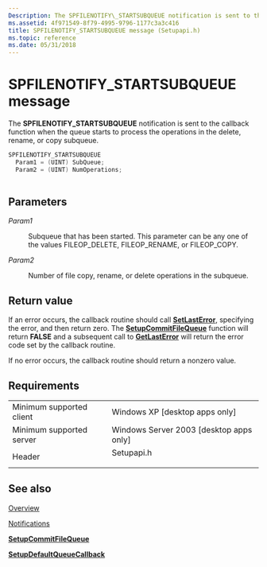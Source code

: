 ```yaml
---
Description: The SPFILENOTIFY\_STARTSUBQUEUE notification is sent to the callback function when the queue starts to process the operations in the delete, rename, or copy subqueue.
ms.assetid: 4f971549-8f79-4995-9796-1177c3a3c416
title: SPFILENOTIFY_STARTSUBQUEUE message (Setupapi.h)
ms.topic: reference
ms.date: 05/31/2018
---
```


# SPFILENOTIFY\_STARTSUBQUEUE message

The **SPFILENOTIFY\_STARTSUBQUEUE** notification is sent to the callback function when the queue starts to process the operations in the delete, rename, or copy subqueue.


```C++
SPFILENOTIFY_STARTSUBQUEUE
  Param1 = (UINT) SubQueue;
  Param2 = (UINT) NumOperations;
            
```



## Parameters

<dl> <dt>

*Param1* 
</dt> <dd>

Subqueue that has been started. This parameter can be any one of the values FILEOP\_DELETE, FILEOP\_RENAME, or FILEOP\_COPY.

</dd> <dt>

*Param2* 
</dt> <dd>

Number of file copy, rename, or delete operations in the subqueue.

</dd> </dl>

## Return value

If an error occurs, the callback routine should call [**SetLastError**](/windows/desktop/api/errhandlingapi/nf-errhandlingapi-setlasterror), specifying the error, and then return zero. The [**SetupCommitFileQueue**](/windows/desktop/api/Setupapi/nf-setupapi-setupcommitfilequeuea) function will return **FALSE** and a subsequent call to [**GetLastError**](/windows/desktop/api/errhandlingapi/nf-errhandlingapi-getlasterror) will return the error code set by the callback routine.

If no error occurs, the callback routine should return a nonzero value.

## Requirements



|                                     |                                                                                       |
|-------------------------------------|---------------------------------------------------------------------------------------|
| Minimum supported client<br/> | Windows XP \[desktop apps only\]<br/>                                           |
| Minimum supported server<br/> | Windows Server 2003 \[desktop apps only\]<br/>                                  |
| Header<br/>                   | <dl> <dt>Setupapi.h</dt> </dl> |



## See also

<dl> <dt>

[Overview](overview.md)
</dt> <dt>

[Notifications](notifications.md)
</dt> <dt>

[**SetupCommitFileQueue**](/windows/desktop/api/Setupapi/nf-setupapi-setupcommitfilequeuea)
</dt> <dt>

[**SetupDefaultQueueCallback**](/windows/desktop/api/Setupapi/nf-setupapi-setupdefaultqueuecallbacka)
</dt> </dl>

 

